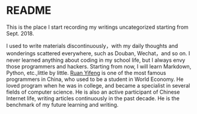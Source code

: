 # README

This is the place I start recording my writings uncategorized starting from Sept. 2018.

I used to write materials discontinuously，with my daily thoughts and wonderings scattered everywhere, such as Douban, Wechat，and so on. I never learned anything about coding in my school life, but I always envy those programmers and hackers. Starting from now, I will learn Markdown, Python, etc.,little by little. [Ruan Yifeng](http://www.ruanyifeng.com/home.html) is one of the most famous programmers in China, who used to be a student in World Economy. He loved program when he was in college, and became a specialist in several fields of computer science. He is also an active participant of Chinese Internet life, writing articles continuously in the past decade. He is the benchmark of my future learning and writing.

<!--stackedit_data:
eyJoaXN0b3J5IjpbLTIwMDU3MDQ4MTIsMTU2MzQ3MzY1NF19
-->